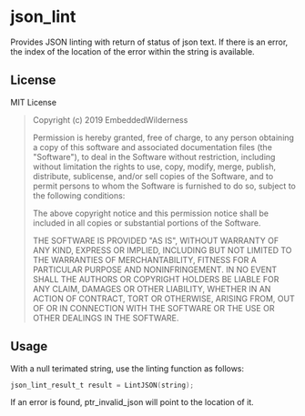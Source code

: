 # json_lint
Provides JSON linting with return of status of json text. If there is an error, the index of the location of the error within the string is available.

## License
MIT License

>Copyright (c) 2019 EmbeddedWilderness
>
>Permission is hereby granted, free of charge, to any person obtaining a copy
>of this software and associated documentation files (the "Software"), to deal
>in the Software without restriction, including without limitation the rights
>to use, copy, modify, merge, publish, distribute, sublicense, and/or sell
>copies of the Software, and to permit persons to whom the Software is
>furnished to do so, subject to the following conditions:
>
>The above copyright notice and this permission notice shall be included in
>all copies or substantial portions of the Software.
>
>THE SOFTWARE IS PROVIDED "AS IS", WITHOUT WARRANTY OF ANY KIND, EXPRESS OR
>IMPLIED, INCLUDING BUT NOT LIMITED TO THE WARRANTIES OF MERCHANTABILITY,
>FITNESS FOR A PARTICULAR PURPOSE AND NONINFRINGEMENT. IN NO EVENT SHALL THE
>AUTHORS OR COPYRIGHT HOLDERS BE LIABLE FOR ANY CLAIM, DAMAGES OR OTHER
>LIABILITY, WHETHER IN AN ACTION OF CONTRACT, TORT OR OTHERWISE, ARISING FROM,
>OUT OF OR IN CONNECTION WITH THE SOFTWARE OR THE USE OR OTHER DEALINGS IN
>THE SOFTWARE.

## Usage
With a null terimated string, use the linting function as follows:
```c
json_lint_result_t result = LintJSON(string);
```
If an error is found, ptr_invalid_json will point to the location of it.
